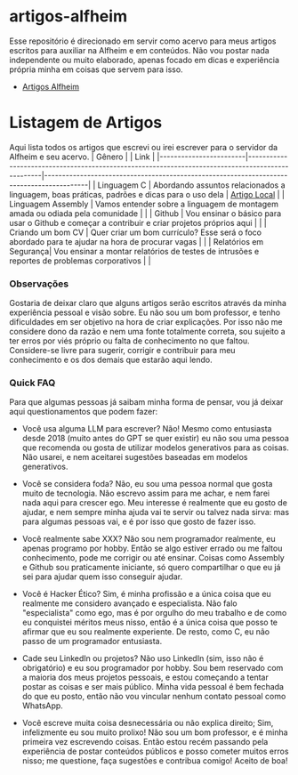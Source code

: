 # artigos-alfheim
Esse repositório é direcionado em servir como acervo para meus artigos escritos para auxiliar na Alfheim e em conteúdos. Não vou postar nada independente ou muito elaborado, apenas focado em dicas e experiência própria minha em coisas que servem para isso.
- [Artigos Alfheim](https://github.com/alfheim-devs/conteudos-para-iniciante)

# Listagem de Artigos
Aqui lista todos os artigos que escrevi ou irei escrever para o servidor da Alfheim e seu acervo.
| Gênero                 |                                                                                                  | Link                                                                                     |
|------------------------|--------------------------------------------------------------------------------------------------|------------------------------------------------------------------------------------------|
| Linguagem C            | Abordando assuntos relacionados a linguagem, boas práticas, padrões e dicas para o uso dela      | [Artigo Local](https://github.com/rahvax/artigos-alfheim/blob/main/c-lang/README.md)     |
| Linguagem Assembly     | Vamos entender sobre a linguagem de montagem amada ou odiada pela comunidade                     |  |
| Github                 | Vou ensinar o básico para usar o Github e começar a contribuir e criar projetos próprios aqui    |  |
| Criando um bom CV      | Quer criar um bom currículo? Esse será o foco abordado para te ajudar na hora de procurar vagas  |  |
| Relatórios em Segurança| Vou ensinar a montar relatórios de testes de intrusões e reportes de problemas corporativos      |  |

### Observações
Gostaria de deixar claro que alguns artigos serão escritos através da minha experiência pessoal e visão sobre. Eu não sou um bom professor, e tenho dificuldades em ser objetivo na hora de criar explicações. Por isso não me considere dono da razão e nem uma fonte totalmente correta, sou sujeito a ter erros por viés próprio ou falta de conhecimento no que faltou. Considere-se livre para sugerir, corrigir e contribuir para meu conhecimento e os dos demais que estarão aqui lendo.

### Quick FAQ
Para que algumas pessoas já saibam minha forma de pensar, vou já deixar aqui questionamentos que podem fazer:
- Você usa alguma LLM para escrever?
Não! Mesmo como entusiasta desde 2018 (muito antes do GPT se quer existir) eu não sou uma pessoa que recomenda ou gosta de utilizar modelos generativos para as coisas. Não usarei, e nem aceitarei sugestões baseadas em modelos generativos.

- Você se considera foda?
Não, eu sou uma pessoa normal que gosta muito de tecnologia. Não escrevo assim para me achar, e nem farei nada aqui para crescer ego. Meu interesse é realmente que eu gosto de ajudar, e nem sempre minha ajuda vai te servir ou talvez nada sirva: mas para algumas pessoas vai, e é por isso que gosto de fazer isso.

- Você realmente sabe XXX?
Não sou nem programador realmente, eu apenas programo por hobby. Então se algo estiver errado ou me faltou conhecimento, pode me corrigir ou até ensinar. Coisas como Assembly e Github sou praticamente iniciante, só quero compartilhar o que eu já sei para ajudar quem isso conseguir ajudar.

- Você é Hacker Ético?
Sim, é minha profissão e a única coisa que eu realmente me considero avançado e especialista. Não falo "especialista" como ego, mas é por orgulho do meu trabalho e de como eu conquistei méritos meus nisso, então é a única coisa que posso te afirmar que eu sou realmente experiente. De resto, como C, eu não passo de um programador entusiasta.

- Cade seu LinkedIn ou projetos?
Não uso LinkedIn (sim, isso não é obrigatório) e eu sou programador por hobby. Sou bem reservado com a maioria dos meus projetos pessoais, e estou começando a tentar postar as coisas e ser mais público. Minha vida pessoal é bem fechada do que eu posto, então não vou vincular nenhum contato pessoal como WhatsApp.

- Você escreve muita coisa desnecessária ou não explica direito;
Sim, infelizmente eu sou muito prolixo! Não sou um bom professor, e é minha primeira vez escrevendo coisas. Então estou recém passando pela experiência de postar conteúdos públicos e posso cometer muitos erros nisso; me questione, faça sugestões e contribua comigo! Aceito de boa!
